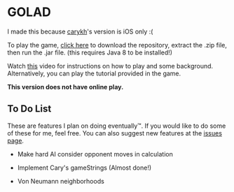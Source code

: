 # GOLAD
I made this because [carykh](https://www.youtube.com/user/carykh)'s version is iOS only :(

To play the game, [click here](https://github.com/hanss314/GOLAD/archive/master.zip) to download the repository, extract the .zip file, then run the .jar file. (this requires Java 8 to be installed!)
  
Watch [this](https://www.youtube.com/watch?v=JkGZ2Hl1l8c) video for instructions on how to play and some background. Alternatively, you can play the tutorial provided in the game.

**This version does not have online play.**

## To Do List

These are features I plan on doing eventually™. If you would like to do some of these for me, feel free. You can also suggest new features at the [issues page](https://github.com/hanss314/GOLAD/issues).

- Make hard AI consider opponent moves in calculation

- Implement Cary's gameStrings (Almost done!)

- Von Neumann neighborhoods 
